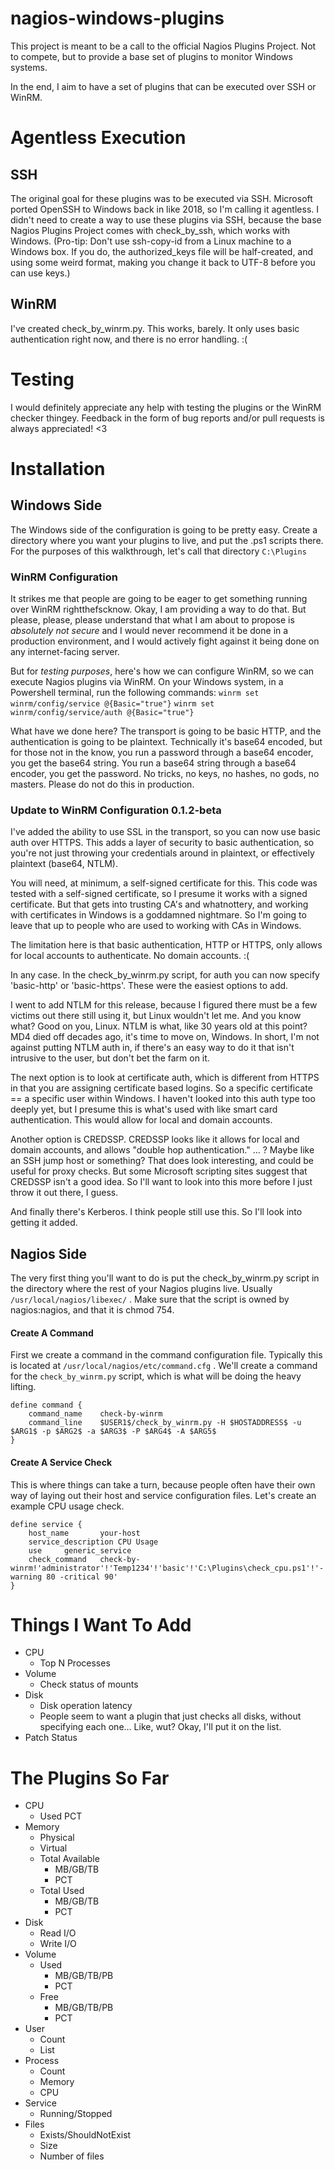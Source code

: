 # nagios-windows-plugins
This project is meant to be a call to the official Nagios Plugins Project. Not to compete, but to provide a base set of plugins to monitor Windows systems.

In the end, I aim to have a set of plugins that can be executed over SSH or WinRM.

# Agentless Execution
## SSH
The original goal for these plugins was to be executed via SSH. Microsoft ported OpenSSH to Windows back in like 2018, so I'm calling it agentless. I didn't need to create a way to use these plugins via SSH, because the base Nagios Plugins Project comes with check_by_ssh, which works with Windows. (Pro-tip: Don't use ssh-copy-id from a Linux machine to a Windows box. If you do, the authorized_keys file will be half-created, and using some weird format, making you change it back to UTF-8 before you can use keys.)

## WinRM
I've created check_by_winrm.py. This works, barely. It only uses basic authentication right now, and there is no error handling. :(

# Testing
I would definitely appreciate any help with testing the plugins or the WinRM checker thingey. Feedback in the form of bug reports and/or pull requests is always appreciated! <3

# Installation
## Windows Side
The Windows side of the configuration is going to be pretty easy. Create a directory where you want your plugins to live, and put the .ps1 scripts there. For the purposes of this walkthrough, let's call that directory `C:\Plugins`

### WinRM Configuration
It strikes me that people are going to be eager to get something running over WinRM rightthefscknow. Okay, I am providing a way to do that. But please, please, please understand that what I am about to propose is *absolutely not secure* and I would never recommend it be done in a production environment, and I would actively fight against it being done on any internet-facing server.

But for *testing purposes*, here's how we can configure WinRM, so we can execute Nagios plugins via WinRM.
On your Windows system, in a Powershell terminal, run the following commands:
`winrm set winrm/config/service @{Basic="true"}`
`winrm set winrm/config/service/auth @{Basic="true"}`

What have we done here? The transport is going to be basic HTTP, and the authentication is going to be plaintext. Technically it's base64 encoded, but for those not in the know, you run a password through a base64 encoder, you get the base64 string. You run a base64 string through a base64 encoder, you get the password. No tricks, no keys, no hashes, no gods, no masters. Please do not do this in production.

### Update to WinRM Configuration 0.1.2-beta
I've added the ability to use SSL in the transport, so you can now use basic auth over HTTPS. This adds a layer of security to basic authentication, so you're not just throwing your credentials around in plaintext, or effectively plaintext (base64, NTLM).

You will need, at minimum, a self-signed certificate for this. This code was tested with a self-signed certificate, so I presume it works with a signed certificate. But that gets into trusting CA's and whatnottery, and working with certificates in Windows is a goddamned nightmare. So I'm going to leave that up to people who are used to working with CAs in Windows.

The limitation here is that basic authentication, HTTP or HTTPS, only allows for local accounts to authenticate. No domain accounts. :(

In any case. In the check_by_winrm.py script, for auth you can now specify 'basic-http' or 'basic-https'. These were the easiest options to add.

I went to add NTLM for this release, because I figured there must be a few victims out there still using it, but Linux wouldn't let me. And you know what? Good on you, Linux. NTLM is what, like 30 years old at this point? MD4 died off decades ago, it's time to move on, Windows. In short, I'm not against putting NTLM auth in, if there's an easy way to do it that isn't intrusive to the user, but don't bet the farm on it.

The next option is to look at certificate auth, which is different from HTTPS in that you are assigning certificate based logins. So a specific certificate == a specific user within Windows. I haven't looked into this auth type too deeply yet, but I presume this is what's used with like smart card authentication. This would allow for local and domain accounts.

Another option is CREDSSP. CREDSSP looks like it allows for local and domain accounts, and allows "double hop authentication." ... ? Maybe like an SSH jump host or something? That does look interesting, and could be useful for proxy checks. But some Microsoft scripting sites suggest that CREDSSP isn't a good idea. So I'll want to look into this more before I just throw it out there, I guess.

And finally there's Kerberos. I think people still use this. So I'll look into getting it added.

## Nagios Side
The very first thing you'll want to do is put the check_by_winrm.py script in the directory where the rest of your Nagios plugins live. Usually `/usr/local/nagios/libexec/` . Make sure that the script is owned by nagios:nagios, and that it is chmod 754.

#### Create A Command
First we create a command in the command configuration file. Typically this is located at `/usr/local/nagios/etc/command.cfg` . We'll create a command for the `check_by_winrm.py` script, which is what will be doing the heavy lifting.

```
define command {
	command_name	check-by-winrm
	command_line	$USER1$/check_by_winrm.py -H $HOSTADDRESS$ -u $ARG1$ -p $ARG2$ -a $ARG3$ -P $ARG4$ -A $ARG5$
}
```

#### Create A Service Check
This is where things can take a turn, because people often have their own way of laying out their host and service configuration files. Let's create an example CPU usage check.

```
define service {
	host_name		your-host
	service_description	CPU Usage
	use		generic_service
	check_command	check-by-winrm!'administrator'!'Temp1234'!'basic'!'C:\Plugins\check_cpu.ps1'!'-warning 80 -critical 90'
}
```


# Things I Want To Add
- CPU
	- Top N Processes
- Volume
	- Check status of mounts
- Disk
	- Disk operation latency
	- People seem to want a plugin that just checks all disks, without specifying each one... Like, wut? Okay, I'll put it on the list.
- Patch Status


# The Plugins So Far
- CPU
	- Used PCT
- Memory
	- Physical
	- Virtual
	- Total Available
		- MB/GB/TB
		- PCT
	- Total Used
		- MB/GB/TB
		- PCT
- Disk
	- Read I/O
	- Write I/O
- Volume
	- Used
		- MB/GB/TB/PB
		- PCT
	- Free
		- MB/GB/TB/PB
		- PCT
- User
	- Count
	- List
- Process
	- Count
	- Memory
	- CPU
- Service
	- Running/Stopped
- Files
	- Exists/ShouldNotExist
	- Size
	- Number of files

